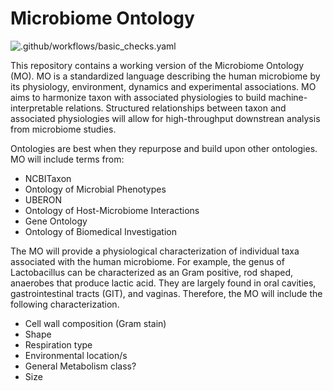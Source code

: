 # Microbiome Ontology

![.github/workflows/basic_checks.yaml](https://github.com/waldronlab/MicrobiomeOntology/workflows/.github/workflows/basic_checks.yaml/badge.svg)

This repository contains a working version of the Microbiome Ontology (MO). MO is a standardized language describing the human microbiome by its physiology, environment, dynamics and experimental associations. MO aims to harmonize taxon with associated physiologies to build machine-interpretable relations. Structured relationships between taxon and associated physiologies will allow for high-throughput downstrean analysis from microbiome studies. 

Ontologies are best when they repurpose and build upon other ontologies. MO will include terms from:
  * NCBITaxon
  * Ontology of Microbial Phenotypes
  * UBERON
  * Ontology of Host-Microbiome Interactions
  * Gene Ontology
  * Ontology of Biomedical Investigation
  
The MO will provide a physiological characterization of individual taxa associated with the human microbiome. For example, the genus of Lactobacillus can be characterized as an Gram positive, rod shaped, anaerobes that produce lactic acid. They are largely found in oral cavities, gastrointestinal tracts (GIT), and vaginas. Therefore, the MO will include the following characterization.

  * Cell wall composition (Gram stain)
  * Shape
  * Respiration type
  * Environmental location/s
  * General Metabolism class?
  * Size 


